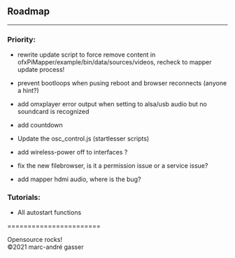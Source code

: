 ## Roadmap
**********

### Priority:
- rewrite update script to force remove content in ofxPiMapper/example/bin/data/sources/videos, recheck to mapper update process!



- prevent bootloops when pusing reboot and browser reconnects (anyone a hint?)
- add omxplayer error output when setting to alsa/usb audio but no soundcard is recognized
- add countdown
- Update the osc_control.js (startlesser scripts)
- add wireless-power off to interfaces ?
- fix the new filebrowser, is it a permission issue or a service issue?
- add mapper hdmi audio, where is the bug?


### Tutorials: <br />

- All autostart functions <br />



=======================<br />

Opensource rocks! <br />
©2021 marc-andré gasser

